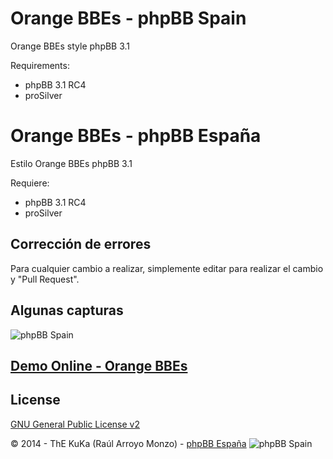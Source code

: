 Orange BBEs - phpBB Spain
=========================

Orange BBEs style phpBB 3.1

Requirements:
- phpBB 3.1 RC4
- proSilver

Orange BBEs - phpBB España
==========================

Estilo Orange BBEs phpBB 3.1

Requiere:
- phpBB 3.1 RC4
- proSilver

## Corrección de errores
Para cualquier cambio a realizar, simplemente editar para realizar el cambio y "Pull Request".

## Algunas capturas
![phpBB Spain](http://www.phpbb-es.com/images/notifications.png) 

## [Demo Online - Orange BBEs](http://area51.phpbb-es.com/foro/index.php?style=16)

## License
[GNU General Public License v2](http://opensource.org/licenses/GPL-2.0)

© 2014 - ThE KuKa (Raúl Arroyo Monzo) - [phpBB España](http://www.phpbb-es.com)
![phpBB Spain](http://www.phpbb-es.com/images/logo_es.png) 
